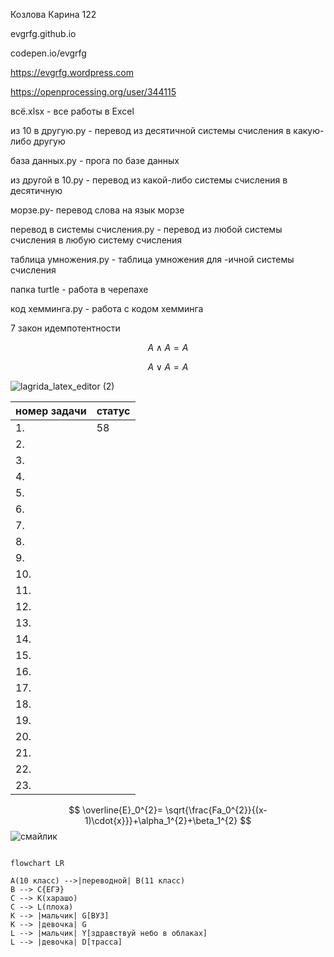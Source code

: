  Козлова Карина 122
 
 evgrfg.github.io
 
 codepen.io/evgrfg
 
 https://evgrfg.wordpress.com
 
 https://openprocessing.org/user/344115
 
 всё.xlsx - все работы в Excel
 
 из 10 в другую.py - перевод из десятичной системы счисления в какую-либо другую
 
 база данных.py - прога по базе данных
 
 из другой в 10.py - перевод из какой-либо системы счисления в десятичную
 
 морзе.py- перевод слова на язык морзе
 
 перевод в системы счисления.py - перевод из любой системы счисления в любую систему счисления
 
 таблица умножения.py - таблица умножения для -ичной системы счисления
 
 папка turtle - работа в черепахе
 
 код хемминга.py - работа с кодом хемминга
 
 7 закон идемпотентности
 
 $$ A\wedge A = A $$
 
 $$ A\vee  A = A $$
 
 ![lagrida_latex_editor (2)](https://user-images.githubusercontent.com/114381884/198813387-275b565c-ff39-4a90-94c8-ca8dac916079.png)
 
 
 |номер задачи| статус |
| ------ | ------ |
|1.| 58 |
|2.|  |
|3.|  |
|4.|  |
|5.|  |
|6.|  |
|7.|  |
|8.|  |
|9.|  |
|10.| |
|11.| |
|12.| |
|13.| |
|14.| |
|15.| |
|16.| |
|17.| |
|18.| |
|19.| |
|20.| |
|21.| |
|22.| |
|23.| |

$$ \overline{E}_0^{2}= \sqrt{\frac{Fa_0^{2}}{(x-1)\cdot{x}}}+\alpha_1^{2}+\beta_1^{2} $$
![смайлик](https://user-images.githubusercontent.com/114381884/201376822-26b59e9e-cd4d-4862-b076-6646bcceca2f.png)

```mermaid

flowchart LR

A(10 класс) -->|переводной| B(11 класс)
B --> C{ЕГЭ}
C --> K(харашo) 
C --> L(плоха) 
K --> |мальчик| G[ВУЗ]
K --> |девочка| G
L --> |мальчик| Y[здравствуй небо в облаках]
L --> |девочка| D[трасса]
```



